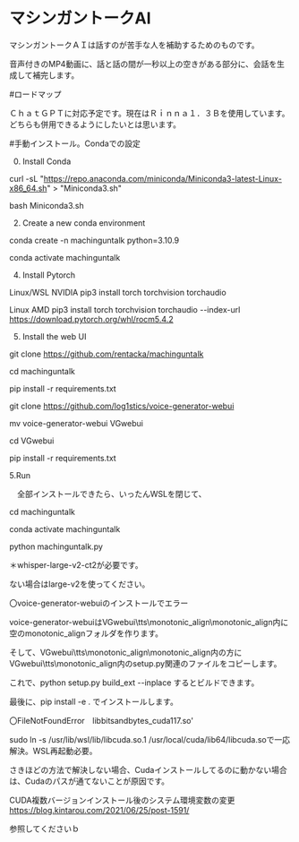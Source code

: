 # マシンガントークAI

マシンガントークＡＩは話すのが苦手な人を補助するためのものです。

音声付きのMP4動画に、話と話の間が一秒以上の空きがある部分に、会話を生成して補完します。

#ロードマップ

ＣｈａｔＧＰＴに対応予定です。現在はＲｉｎｎａ１．３Ｂを使用しています。どちらも併用できるようにしたいとは思います。

#手動インストール。Condaでの設定

0. Install Conda

curl -sL "https://repo.anaconda.com/miniconda/Miniconda3-latest-Linux-x86_64.sh" > "Miniconda3.sh"

bash Miniconda3.sh

2. Create a new conda environment

conda create -n machinguntalk python=3.10.9

conda activate machinguntalk

4. Install Pytorch

Linux/WSL 	NVIDIA 	pip3 install torch torchvision torchaudio

Linux 	    AMD 	  pip3 install torch torchvision torchaudio --index-url https://download.pytorch.org/whl/rocm5.4.2

5. Install the web UI

git clone https://github.com/rentacka/machinguntalk

cd machinguntalk

pip install -r requirements.txt

git clone https://github.com/log1stics/voice-generator-webui

mv voice-generator-webui VGwebui

cd VGwebui

pip install -r requirements.txt

5.Run

　全部インストールできたら、いったんWSLを閉じて、
 
cd machinguntalk

conda activate machinguntalk

python machinguntalk.py


＊whisper-large-v2-ct2が必要です。

ない場合はlarge-v2を使ってください。


〇voice-generator-webuiのインストールでエラー

voice-generator-webuiはVGwebui\tts\monotonic_align\monotonic_align内に空のmonotonic_alignフォルダを作ります。

そして、VGwebui\tts\monotonic_align\monotonic_align内の方にVGwebui\tts\monotonic_align内のsetup.py関連のファイルをコピーします。

これで、python setup.py build_ext --inplace するとビルドできます。

最後に、pip install -e . でインストールします。

〇FileNotFoundError　libbitsandbytes_cuda117.so'

sudo ln -s /usr/lib/wsl/lib/libcuda.so.1 /usr/local/cuda/lib64/libcuda.soで一応解決。WSL再起動必要。

さきほどの方法で解決しない場合、Cudaインストールしてるのに動かない場合は、Cudaのパスが通てないことが原因です。

CUDA複数バージョンインストール後のシステム環境変数の変更 https://blog.kintarou.com/2021/06/25/post-1591/

参照してくださいｂ
